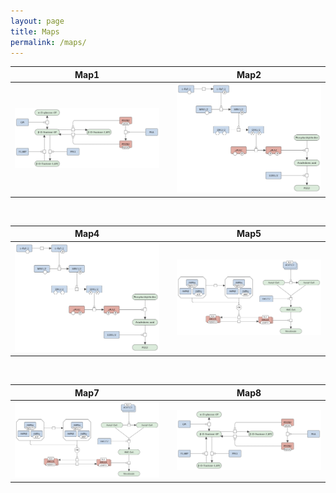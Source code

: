 ```yaml
---
layout: page
title: Maps
permalink: /maps/
---
```



 Map1                             |   | Map2
:--------------------------------:|:-:|:--------------------------------:
 ![](/images/figure01v03.png)     |   | ![](/images/figure02v03.png)

<br />

 Map4                             |   | Map5
:--------------------------------:|:-:|:--------------------------------:
 ![](/images/figure02v03.png)     |   | ![](/images/figure03v03.png)

<br />

 Map7                             |   | Map8
:--------------------------------:|:-:|:--------------------------------:
 ![](/images/figure03v03.png)     |   | ![](/images/figure01v03.png)


